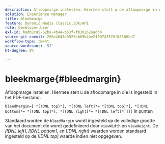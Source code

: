 ```yaml
---
description: Afloopmarge instellen. Hiermee stelt u de afloopmarge in die is ingesteld in het PDF-bestand.
solution: Experience Manager
title: bleekmarge
feature: Dynamic Media Classic,SDK/API
role: Developer,User
exl-id: badb8ca5-52ba-4b44-b53f-fb302626adc4
source-git-commit: 206e4643e3926cb85b4be2189743578f88180be7
workflow-type: tm+mt
source-wordcount: '57'
ht-degree: 0%

---
```


# bleekmarge{#bleedmargin}

Afloopmarge instellen. Hiermee stelt u de afloopmarge in die is ingesteld in het PDF-bestand.

`bleedMargin=[ *[!DNL top]*[, *[!DNL left]*= *[!DNL top]*[, *[!DNL bottom]*= *[!DNL top]*[, *[!DNL right]*= *[!DNL left]*]]]]` in punten

Standaard worden de `bleedMargin` wordt ingesteld op de volledige grootte van het document die wordt gedefinieerd door `viewWidth` en `viewHeight`. De *[!DNL left]*, *[!DNL bottom]*, en *[!DNL right]* waarden worden standaard ingesteld op de *[!DNL top]* waarde indien niet opgegeven.
